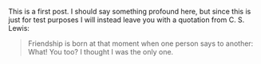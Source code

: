 This is a first post. I should say something profound here, but since this is just for
test purposes I will instead leave you with a quotation from C. S. Lewis:

> Friendship is born at that moment when one person says to another: What! You too? I thought I was the only one.
